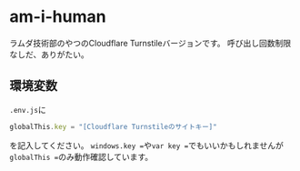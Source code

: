 # am-i-human
ラムダ技術部のやつのCloudflare Turnstileバージョンです。
呼び出し回数制限なしだ、ありがたい。
## 環境変数
`.env.js`に
```js
globalThis.key = "[Cloudflare Turnstileのサイトキー]"
```
を記入してください。
`windows.key =`や`var key =`でもいいかもしれませんが`globalThis =`のみ動作確認しています。
